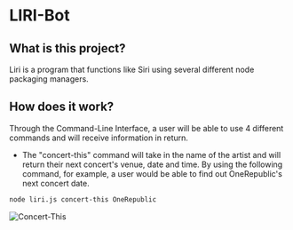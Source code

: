# LIRI-Bot

## What is this project?
Liri is a program that functions like Siri using several different node packaging managers.

## How does it work? 
Through the Command-Line Interface, a user will be able to use 4 different commands and will receive information in return.

- The "concert-this" command will take in the name of the artist and will return their next concert's venue, date and time. By using the following command, for example, a user would be able to find out OneRepublic's next concert date.

```bash
node liri.js concert-this OneRepublic
```
![Concert-This](https://i.ibb.co/GJjbnxR/concert-this.jpg)
